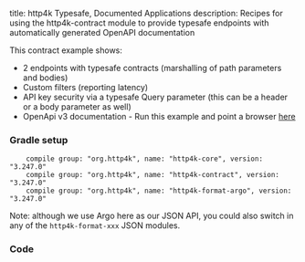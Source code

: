 title: http4k Typesafe, Documented Applications
description: Recipes for using the http4k-contract module to provide typesafe endpoints with automatically generated OpenAPI documentation

This contract example shows:

- 2 endpoints with typesafe contracts (marshalling of path parameters and bodies)
- Custom filters (reporting latency)
- API key security via a typesafe Query parameter (this can be a header or a body parameter as well)
- OpenApi v3 documentation - Run this example and point a browser [here](https://http4k.org/openapi3?url=http://localhost:8000/context/swagger.json)

### Gradle setup
```
    compile group: "org.http4k", name: "http4k-core", version: "3.247.0"
    compile group: "org.http4k", name: "http4k-contract", version: "3.247.0"
    compile group: "org.http4k", name: "http4k-format-argo", version: "3.247.0"
```

Note: although we use Argo here as our JSON API, you could also switch in any of the `http4k-format-xxx` JSON modules. 

### Code [<img class="octocat"/>](https://github.com/http4k/http4k/blob/master/src/docs/cookbook/typesafe_http_contracts/example.kt)

<script src="https://gist-it.appspot.com/https://github.com/http4k/http4k/blob/master/src/docs/cookbook/typesafe_http_contracts/example.kt"></script>
